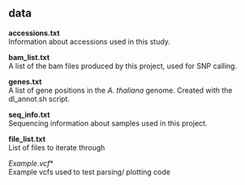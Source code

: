 ## data

**accessions.txt**  
Information about accessions used in this study. 

**bam_list.txt**  
A list of the bam files produced by this project, used for SNP calling. 

**genes.txt**  
A list of gene positions in the *A. thaliana* genome. Created with the dl_annot.sh script.  

**seq_info.txt**  
Sequencing information about samples used in this project. 

**file_list.txt**  
List of files to iterate through   

**Example*.vcf**  
Example vcfs used to test parsing/ plotting code
